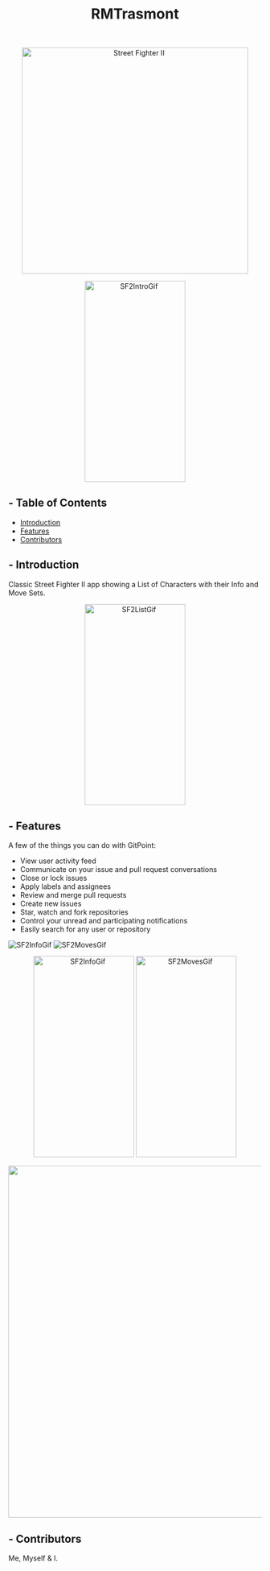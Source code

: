 

<!-- NAME -->
<h1 align="center"> RMTrasmont </h1> <br>

<!-- APP NAME AND IMAGE HERE -->
<p align="center">
    <img alt="Street Fighter II" title="APP ANME TITLE" src="ADD IMAGE URL HERE" width="450">
  </a>
</p>

<!--
HOW TO:

PASTE SOURCE
![SF2_4](https://github.com/RMTrasmont/FuckingGitHubTest/assets/25352404/90957ab1-a31a-4078-9743-5a0ac1ec1e44) 
![SF2Gif](https://github.com/RMTrasmont/FuckingGitHubTest/assets/25352404/38882d36-355b-45dd-8c8c-afc2b6b3ee22) 

HOW TO USE
<img src="<SOURCE URL INSDE the QUOTES>" alt="SF2_4" width="300" height="600">
-->

<!--TOP INTRO GIF IMAGE -->
<p align="center">
<img src="https://github.com/RMTrasmont/FuckingGitHubTest/assets/25352404/ccab9b78-c8cb-4856-9b5f-fd27f51ace87" alt="SF2IntroGif" width="200" height="400">
</p>


</p>

## - Table of Contents

- [Introduction](#introduction)
- [Features](#features)
- [Contributors](#contributors)



## - Introduction
<!-- SHORT APP INTRO -->

Classic Street Fighter II app showing a List of Characters with their Info and Move Sets.

<!-- ADD IMAGES FOR INTRO -->
<p align="center">
<img src="https://github.com/RMTrasmont/FuckingGitHubTest/assets/25352404/41a12b41-82cb-4bfb-a858-74f5c3371ef7" alt="SF2ListGif" width="200" height="400">
</p>

## - Features
<!-- LIST FEATURES -->

A few of the things you can do with GitPoint:

* View user activity feed
* Communicate on your issue and pull request conversations
* Close or lock issues
* Apply labels and assignees
* Review and merge pull requests
* Create new issues
* Star, watch and fork repositories
* Control your unread and participating notifications
* Easily search for any user or repository

<!-- ADD IMAGES FOR FEATURES -->

![SF2InfoGif](https://github.com/RMTrasmont/FuckingGitHubTest/assets/25352404/5115c73a-a1a3-46e8-bfbc-3da78707eec1)
![SF2MovesGif](https://github.com/RMTrasmont/FuckingGitHubTest/assets/25352404/c44db048-94f8-4432-8598-4d188ccdc54a)

<p align="center">
  <img src="https://github.com/RMTrasmont/FuckingGitHubTest/assets/25352404/5115c73a-a1a3-46e8-bfbc-3da78707eec1" alt="SF2InfoGif" width="200" height="400">
    <img src="https://github.com/RMTrasmont/FuckingGitHubTest/assets/25352404/c44db048-94f8-4432-8598-4d188ccdc54a" alt="SF2MovesGif" width="200" height="400">
</p>

<p align="center">
  <img src = "http://i.imgur.com/0iorG20.png" width=700>
</p>


## - Contributors
Me, Myself & I.


